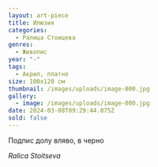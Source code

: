 ```yaml
---
layout: art-piece
title: Илюзия
categories:
  - Ралица Стоицева
genres:
  - Живопис
year: "-"
tags:
  - Акрил, платно
size: 100х120 см
thumbnail: /images/uploads/image-000.jpg
gallery:
  - image: /images/uploads/image-000.jpg
date: 2024-03-08T09:29:44.075Z
sold: false
---
```

Подпис долу вляво, в черно 

*Ralica Stoitseva*
